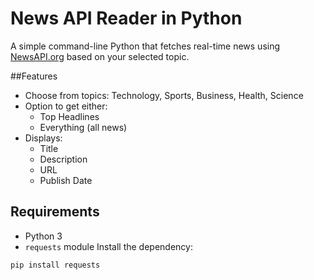 # News API Reader in Python

A simple command-line Python that fetches real-time news using [NewsAPI.org](https://newsapi.org/) based on your selected topic.

##Features

- Choose from topics: Technology, Sports, Business, Health, Science
- Option to get either:
  - Top Headlines
  - Everything (all news)
- Displays:
  - Title
  - Description
  - URL
  - Publish Date

## Requirements
- Python 3
- `requests` module
Install the dependency:
```bash
pip install requests


